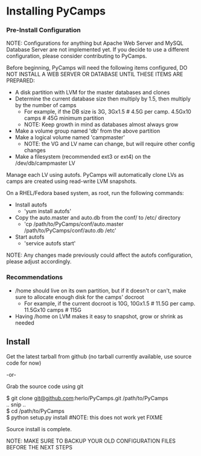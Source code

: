 #  Installing PyCamps #

### Pre-Install Configuration ###

NOTE: Configurations for anything but Apache Web Server and MySQL Database Server are not implemented yet.  If you decide to use a different configuration, please consider contributing to PyCamps.

Before beginning, PyCamps will need the following items configured, DO NOT INSTALL A WEB SERVER OR DATABASE UNTIL THESE ITEMS ARE PREPARED: 
- A disk partition with LVM for the master databases and clones
- Determine the current database size then multiply by 1.5, then multiply by the number of camps
    - For example, if the DB size is 3G, 3Gx1.5 # 4.5G per camp. 4.5Gx10 camps # 45G minimum partition
    - NOTE: Keep growth in mind as databases almost always grow
- Make a volume group named 'db' from the above partition
- Make a logical volume named 'campmaster' 
    - NOTE: the VG and LV name can change, but will require other config changes
- Make a filesystem (recommended ext3 or ext4) on the /dev/db/campmaster LV

Manage each LV using autofs.  PyCamps will automatically clone LVs as camps are created using read-write LVM snapshots.

On a RHEL/Fedora based system, as root, run the following commands:
- Install autofs
    - 'yum install autofs'
- Copy the auto.master and auto.db from the conf/ to /etc/ directory
    - 'cp /path/to/PyCamps/conf/auto.master /path/to/PyCamps/conf/auto.db /etc'
- Start autofs
    - 'service autofs start'

NOTE: Any changes made previously could affect the autofs configuration, please adjust accordingly.

### Recommendations ###
- /home should live on its own partition, but if it doesn't or can't, make sure to allocate enough disk for the camps' docroot
    - For example, if the current docroot is 10G, 10Gx1.5 # 11.5G per camp. 11.5Gx10 camps # 115G 
- Having /home on LVM makes it easy to snapshot, grow or shrink as needed

## Install ##

Get the latest tarball from github (no tarball currently available, use source code for now)

-or-

Grab the source code using git

  $ git clone git@github.com:herlo/PyCamps.git /path/to/PyCamps  
  .. snip ..  
  $ cd /path/to/PyCamps  
  $ python setup.py install #NOTE: this does not work yet  FIXME  

Source install is complete.  

NOTE: MAKE SURE TO BACKUP YOUR OLD CONFIGURATION FILES BEFORE THE NEXT STEPS
